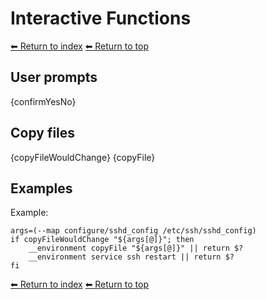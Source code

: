 # Interactive Functions

[⬅ Return to index](index.md)
[⬅ Return to top](../index.md)

## User prompts

{confirmYesNo}

## Copy files

{copyFileWouldChange} {copyFile}

## Examples

Example:

    args=(--map configure/sshd_config /etc/ssh/sshd_config)
    if copyFileWouldChange "${args[@]}"; then
        __environment copyFile "${args[@]}" || return $?
        __environment service ssh restart || return $?
    fi

[⬅ Return to index](index.md)
[⬅ Return to top](../index.md)
